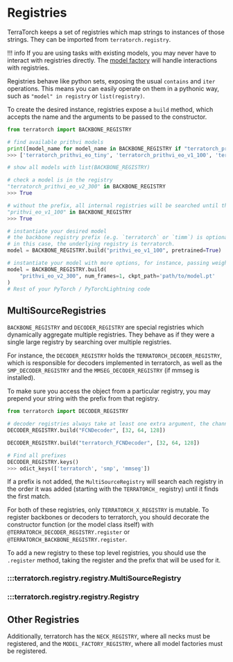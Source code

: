 # Registries

TerraTorch keeps a set of registries which map strings to instances of those strings. They can be imported from `terratorch.registry`.

!!! info
    If you are using tasks with existing models, you may never have to interact with registries directly. The [model factory](models.md#model-factories) will handle interactions with registries.

Registries behave like python sets, exposing the usual `contains` and `iter` operations. This means you can easily operate on them in a pythonic way, such as  `"model" in registry` or `list(registry)`.

To create the desired instance, registries expose a `build` method, which accepts the name and the arguments to be passed to the constructor.

```python title="Using registries"
from terratorch import BACKBONE_REGISTRY

# find available prithvi models
print([model_name for model_name in BACKBONE_REGISTRY if "terratorch_prithvi" in model_name])
>>> ['terratorch_prithvi_eo_tiny', 'terratorch_prithvi_eo_v1_100', 'terratorch_prithvi_eo_v2_300', 'terratorch_prithvi_eo_v2_600', 'terratorch_prithvi_eo_v2_300_tl', 'terratorch_prithvi_eo_v2_600_tl']

# show all models with list(BACKBONE_REGISTRY)

# check a model is in the registry
"terratorch_prithvi_eo_v2_300" in BACKBONE_REGISTRY
>>> True

# without the prefix, all internal registries will be searched until the first match is found
"prithvi_eo_v1_100" in BACKBONE_REGISTRY
>>> True

# instantiate your desired model
# the backbone registry prefix (e.g. `terratorch` or `timm`) is optional
# in this case, the underlying registry is terratorch.
model = BACKBONE_REGISTRY.build("prithvi_eo_v1_100", pretrained=True)

# instantiate your model with more options, for instance, passing weights from your own file
model = BACKBONE_REGISTRY.build(
    "prithvi_eo_v2_300", num_frames=1, ckpt_path='path/to/model.pt'
)
# Rest of your PyTorch / PyTorchLightning code

```

## MultiSourceRegistries

`BACKBONE_REGISTRY` and `DECODER_REGISTRY` are special registries which dynamically aggregate multiple registries. They behave as if they were a single large registry by searching over multiple registries.

For instance, the `DECODER_REGISTRY` holds the `TERRATORCH_DECODER_REGISTRY`, which is responsible for decoders implemented in terratorch, as well as the `SMP_DECODER_REGISTRY` and the `MMSEG_DECODER_REGISTRY` (if mmseg is installed).

To make sure you access the object from a particular registry, you may prepend your string with the prefix from that registry.

```python
from terratorch import DECODER_REGISTRY

# decoder registries always take at least one extra argument, the channel list with the channel dimension of each embedding passed to it
DECODER_REGISTRY.build("FCNDecoder", [32, 64, 128])

DECODER_REGISTRY.build("terratorch_FCNDecoder", [32, 64, 128])

# Find all prefixes
DECODER_REGISTRY.keys()
>>> odict_keys(['terratorch', 'smp', 'mmseg'])
```

If a prefix is not added, the `MultiSourceRegistry` will search each registry in the order it was added (starting with the `TERRATORCH_` registry) until it finds the first match.

For both of these registries, only `TERRATORCH_X_REGISTRY` is mutable. To register backbones or decoders to terratorch, you should decorate the constructor function (or the model class itself) with `@TERRATORCH_DECODER_REGISTRY.register` or `@TERRATORCH_BACKBONE_REGISTRY.register`.

To add a new registry to these top level registries, you should use the `.register` method, taking the register and the prefix that will be used for it.

### :::terratorch.registry.registry.MultiSourceRegistry

### :::terratorch.registry.registry.Registry

## Other Registries

Additionally, terratorch has the `NECK_REGISTRY`, where all necks must be registered, and the `MODEL_FACTORY_REGISTRY`, where all model factories must be registered.
